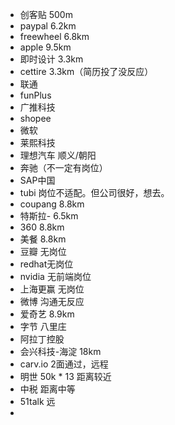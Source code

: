 - 创客贴 500m
- paypal 6.2km
- freewheel 6.8km
- apple 9.5km
- 即时设计 3.3km
- cettire 3.3km（简历投了没反应）
- 联通
- funPlus
- 广推科技
- shopee
- 微软
- 莱熙科技
- 理想汽车 顺义/朝阳
- 奔驰（不一定有岗位）
- SAP中国 
- tubi 岗位不适配。但公司很好，想去。
- coupang 8.8km
- 特斯拉- 6.5km
- 360 8.8km
- 美餐 8.8km
- 豆瓣 无岗位
- redhat无岗位
- nvidia 无前端岗位
- 上海更赢 无岗位
- 微博 沟通无反应
- 爱奇艺 8.9km
- 字节 八里庄
- 阿拉丁控股 
- 会兴科技-海淀 18km
- carv.io 2面通过，远程
- 明世 50k * 13 距离较近
- 中税 距离中等
- 51talk 远
- 